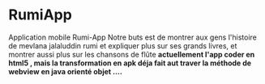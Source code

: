 # RumiApp
Application mobile 
Rumi-App
Notre buts est de montrer aux gens l'histoire de mevlana jalaluddin rumi et expliquer plus sur ses grands livres, et montrer aussi plus sur les chansons de flûte
<b>actuellement l'app coder en html5 , mais la transformation en apk déja fait aut traver la méthode de webview en java orienté objet ....</b>

